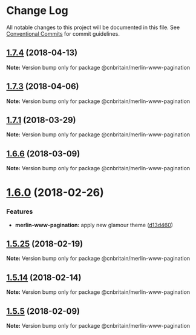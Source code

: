 # Change Log

All notable changes to this project will be documented in this file.
See [Conventional Commits](https://conventionalcommits.org) for commit guidelines.

<a name="1.7.4"></a>
## [1.7.4](https://github.com/cnduk/merlin-www-components/compare/@cnbritain/merlin-www-pagination@1.7.3...@cnbritain/merlin-www-pagination@1.7.4) (2018-04-13)




**Note:** Version bump only for package @cnbritain/merlin-www-pagination

<a name="1.7.3"></a>
## [1.7.3](https://github.com/cnduk/merlin-www-components/compare/@cnbritain/merlin-www-pagination@1.7.2...@cnbritain/merlin-www-pagination@1.7.3) (2018-04-06)




**Note:** Version bump only for package @cnbritain/merlin-www-pagination

<a name="1.7.1"></a>
## [1.7.1](https://github.com/cnduk/merlin-www-components/compare/@cnbritain/merlin-www-pagination@1.7.0...@cnbritain/merlin-www-pagination@1.7.1) (2018-03-29)




**Note:** Version bump only for package @cnbritain/merlin-www-pagination

<a name="1.6.6"></a>
## [1.6.6](https://github.com/cnduk/merlin-www-components/compare/@cnbritain/merlin-www-pagination@1.6.5...@cnbritain/merlin-www-pagination@1.6.6) (2018-03-09)




**Note:** Version bump only for package @cnbritain/merlin-www-pagination

<a name="1.6.0"></a>
# [1.6.0](https://github.com/cnduk/merlin-www-components/compare/@cnbritain/merlin-www-pagination@1.5.31...@cnbritain/merlin-www-pagination@1.6.0) (2018-02-26)


### Features

* **merlin-www-pagination:** apply new glamour theme ([d13d460](https://github.com/cnduk/merlin-www-components/commit/d13d460))




<a name="1.5.25"></a>
## [1.5.25](https://github.com/cnduk/merlin-www-components/compare/@cnbritain/merlin-www-pagination@1.5.24...@cnbritain/merlin-www-pagination@1.5.25) (2018-02-19)




**Note:** Version bump only for package @cnbritain/merlin-www-pagination

<a name="1.5.14"></a>
## [1.5.14](https://github.com/cnduk/merlin-www-components/compare/@cnbritain/merlin-www-pagination@1.5.13...@cnbritain/merlin-www-pagination@1.5.14) (2018-02-14)




**Note:** Version bump only for package @cnbritain/merlin-www-pagination

<a name="1.5.5"></a>
## [1.5.5](https://github.com/cnduk/merlin-www-components/compare/@cnbritain/merlin-www-pagination@1.5.4...@cnbritain/merlin-www-pagination@1.5.5) (2018-02-09)




**Note:** Version bump only for package @cnbritain/merlin-www-pagination
